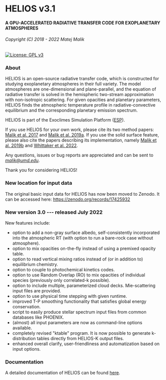 # HELIOS v3.1 #

#### A GPU-ACCELERATED RADIATIVE TRANSFER CODE FOR EXOPLANETARY ATMOSPHERES ####

###### Copyright (C) 2018 - 2022 Matej Malik ######

[![License: GPL v3](https://img.shields.io/badge/License-GPLv3-blue.svg)](https://www.gnu.org/licenses/gpl-3.0)

### About ###

HELIOS is an open-source radiative transfer code, which is constructed for studying exoplanetary atmospheres in their full variety. The model atmospheres are one-dimensional and plane-parallel, and the equation of radiative transfer is solved in the hemispheric two-stream approximation with non-isotropic scattering. For given opacities and planetary parameters, HELIOS finds the atmospheric temperature profile in radiative-convective equilibrium and the corresponding planetary emission spectrum.

HELIOS is part of the Exoclimes Simulation Platform ([ESP](http://www.exoclime.org)).

If you use HELIOS for your own work, please cite its two method papers: [Malik et al. 2017](http://ui.adsabs.harvard.edu/abs/2017AJ....153...56M) and [Malik et al. 2019a](https://ui.adsabs.harvard.edu/abs/2019AJ....157..170M). If you use the solid surface feature, please also cite the papers describing its implementation, namely [Malik et al. 2019b](https://ui.adsabs.harvard.edu/abs/2019ApJ...886..142M) and [Whittaker et al. 2022](https://arxiv.org/abs/2207.08889).

Any questions, issues or bug reports are appreciated and can be sent to *malik@umd.edu*.

Thank you for considering HELIOS!

### New location for input data ###

The original basic input data for HELIOS has now been moved to Zenodo. It can be accessed here:
https://zenodo.org/records/17425932

### New version 3.0 --- released July 2022 ###

New features include:

- option to add a non-gray surface albedo, self-consistently incorporated into the atmospheric RT (with option to run a bare-rock case without atmosphere).
- option to mix opacities on-the-fly instead of using a premixed opacity table.
- option to read vertical mixing ratios instead of (or in addition to) equilibrium chemistry.
- option to couple to photochemical kinetics codes.
- option to use Random Overlap (RO) to mix opacities of individual species (previously only correlated-k possible).
- option to include multiple, parameterized cloud decks. Mie-scattering input files are provided.
- option to use physical time stepping with given runtime.
- improved T-P smoothing functionality that satisfies global energy conservation.
- script to easily produce stellar spectrum input files from common databases like PHOENIX.
- (almost) all input parameters are now as command-line options available.
- completely revised "ktable" program. It is now possible to generate k-distribution tables directly from HELIOS-K output files.
- enhanced overall clarify, user-friendliness and automatization based on input options.

### Documentation ###

A detailed documentation of HELIOS can be found [here](https://heliosexo.readthedocs.io/).


